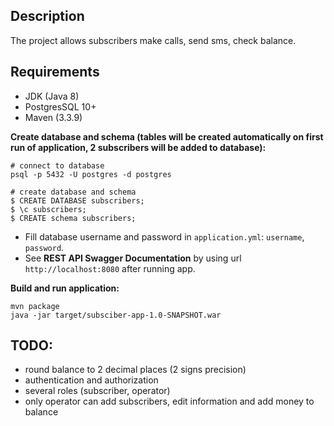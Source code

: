 ## Description
The project allows subscribers make calls, send sms, check balance.

## Requirements
- JDK (Java 8)
- PostgresSQL 10+
- Maven (3.3.9)

**Create database and schema (tables will be created automatically on first run of application, 2 subscribers will be added to database):**
```
# connect to database
psql -p 5432 -U postgres -d postgres

# create database and schema
$ CREATE DATABASE subscribers;
$ \c subscribers;
$ CREATE schema subscribers;
```

- Fill database username and password in `application.yml`: `username`, `password`.
- See **REST API Swagger Documentation** by using url `http://localhost:8080` after running app.

**Build and run application:**
```
mvn package
java -jar target/subsciber-app-1.0-SNAPSHOT.war
```

## TODO:
- round balance to 2 decimal places (2 signs precision)
- authentication and authorization 
- several roles (subscriber, operator)
- only operator can add subscribers, edit information and add money to balance
 
